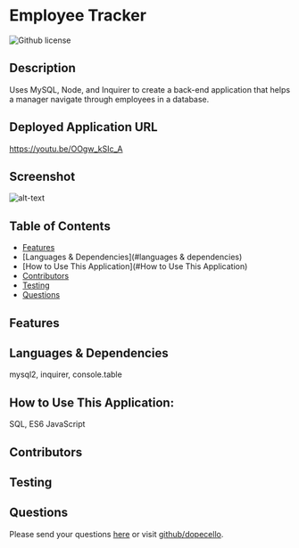 # Employee Tracker 
![Github license](https://img.shields.io/badge/license--blue.svg)
## Description
Uses MySQL, Node, and Inquirer to create a back-end application that helps a manager navigate through employees in a database.
## Deployed Application URL
https://youtu.be/OOgw_kSIc_A
## Screenshot
![alt-text](./emptrack.png)
## Table of Contents
* [Features](#features)
* [Languages & Dependencies](#languages & dependencies)
* [How to Use This Application](#How to Use This Application)
* [Contributors](#contributors)
* [Testing](#testing)
* [Questions](#questions)
## Features

## Languages & Dependencies
mysql2, inquirer, console.table
## How to Use This Application:
SQL, ES6 JavaScript
## Contributors

## Testing

## Questions
Please send your questions [here](mailto:william@fleato.com?subject=[GitHub]%20Dev%20Connect) or visit [github/dopecello](https://github.com/dopecello).
